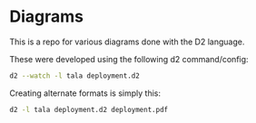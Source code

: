 # Diagrams

This is a repo for various diagrams done with the D2 language.

These were developed using the following d2 command/config:
```sh
d2 --watch -l tala deployment.d2
```
Creating alternate formats is simply this:
```sh
d2 -l tala deployment.d2 deployment.pdf
```

